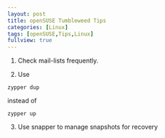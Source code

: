 ```yaml
---
layout: post
title: openSUSE Tumbleweed Tips
categories: [Linux]
tags: [openSUSE,Tips,Linux]
fullview: true
---
```


1. Check mail-lists frequently.

2. Use
```Shell
zypper dup
```
instead of
```Shell
zypper up
```

3. Use snapper to manage snapshots for recovery
